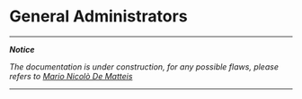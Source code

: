 # General Administrators

 ---
 _**Notice**_

_The documentation is under construction, for any possible flaws, please refers to [Mario Nicolò De Matteis](mailto:marionicdematteis@gmail.com)_

 ---
